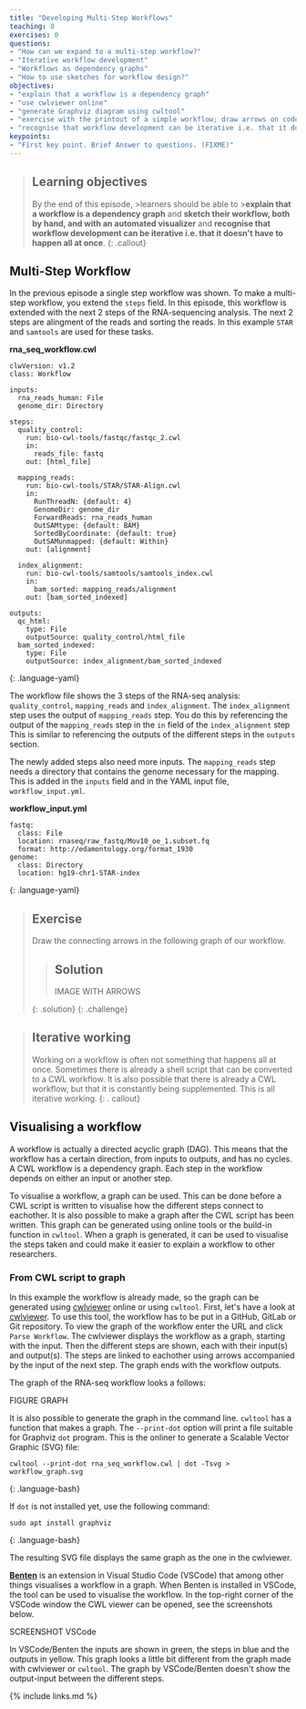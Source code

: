 ```yaml
---
title: "Developing Multi-Step Workflows"
teaching: 0
exercises: 0
questions:
- "How can we expand to a multi-step workflow?"
- "Iterative workflow development"
- "Workflows as dependency graphs"
- "How to use sketches for workflow design?"
objectives:
- "explain that a workflow is a dependency graph"
- "use cwlviewer online"
- "generate Graphviz diagram using cwltool"
- "exercise with the printout of a simple workflow; draw arrows on code; hand draw a graph on another sheet of paper"
- "recognise that workflow development can be iterative i.e. that it doesn't have to happen all at once"
keypoints:
- "First key point. Brief Answer to questions. (FIXME)"
---
```

> ## Learning objectives
>By the end of this episode, >learners should be able to >__explain that a workflow is a dependency graph__
>and __sketch their workflow, both by hand, and with an automated visualizer__
>and __recognise that workflow development can be iterative i.e. that it doesn't have to happen all at once__.
{: .callout}


## Multi-Step Workflow
In the previous episode a single step workflow was shown. To make a multi-step workflow, you extend the `steps` field. 
In this episode, this workflow is extended with the next 2 steps of the RNA-sequencing analysis.
The next 2 steps are alingment of the reads and sorting the reads. In this example `STAR` and `samtools` are used for these tasks.

__rna_seq_workflow.cwl__
~~~
clwVersion: v1.2
class: Workflow

inputs:
  rna_reads_human: File
  genome_dir: Directory
  
steps:
  quality_control:
    run: bio-cwl-tools/fastqc/fastqc_2.cwl
	in:
	  reads_file: fastq
    out: [html_file]
	
  mapping_reads:
    run: bio-cwl-tools/STAR/STAR-Align.cwl
    in:
      RunThreadN: {default: 4}
      GenomeDir: genome_dir
      ForwardReads: rna_reads_human
      OutSAMtype: {default: BAM}
      SortedByCoordinate: {default: true}
      OutSAMunmapped: {default: Within}
    out: [alignment]

  index_alignment:
    run: bio-cwl-tools/samtools/samtools_index.cwl
    in:
      bam_sorted: mapping_reads/alignment
    out: [bam_sorted_indexed]

outputs: 
  qc_html:
    type: File
	outputSource: quality_control/html_file
  bam_sorted_indexed:
    type: File
	outputSource: index_alignment/bam_sorted_indexed
~~~
{: .language-yaml}

The workflow file shows the 3 steps of the RNA-seq analysis: `quality_control`, `mapping_reads` and `index_alignment`.
The `index_alignment` step uses the output of `mapping_reads` step. 
You do this by referencing the output of the `mapping_reads` step in the `in` field of the `index_alignment` step 
This is similar to referencing the outputs of the different steps in the `outputs` section. 

The newly added steps also need more inputs. The `mapping_reads` step needs a directory that contains the genome necessary for the mapping.
This is added in the `inputs` field and in the YAML input file, `workflow_input.yml`.

__workflow_input.yml__
~~~
fastq:
  class: File
  location: rnaseq/raw_fastq/Mov10_oe_1.subset.fq
  format: http://edamontology.org/format_1930
genome:
  class: Directory
  location: hg19-chr1-STAR-index
~~~
{: .language-yaml}

> ## Exercise
>
> Draw the connecting arrows in the following graph of our workflow.
> 
> > ## Solution
> > 
> > IMAGE WITH ARROWS
> > 
> {: .solution}
{: .challenge}



> ## Iterative working
> Working on a workflow is often not something that happens all at once. 
> Sometimes there is already a shell script that can be converted to a CWL workflow. 
> It is also possible that there is already a CWL workflow, but that it is constantly being supplemented. 
> This is all iterative working.
{: . callout}

## Visualising a workflow

A workflow is actually a directed acyclic graph (DAG). This means that the workflow has a certain direction, from inputs to outputs, and has no cycles.
A CWL workflow is a dependency graph. Each step in the workflow depends on either an input or another step.

To visualise a workflow, a graph can be used. This can be done before a CWL script is written to visualise how the different steps connect to eachother.
It is also possible to make a graph after the CWL script has been written. This graph can be generated using online tools or the build-in function in `cwltool`.
When a graph is generated, it can be used to visualise the steps taken and could make it easier to explain a workflow to other researchers.


### From CWL script to graph

In this example the workflow is already made, so the graph can be generated using [cwlviewer](https://view.commonwl.org/) online or using `cwltool`.
First, let's have a look at [cwlviewer](https://view.commonwl.org/). To use this tool, the workflow has to be put in a GitHub, GitLab or Git repository.
To view the graph of the workflow enter the URL and click `Parse Workflow`. The cwlviewer displays the workflow as a graph, starting with the input.
Then the different steps are shown, each with their input(s) and output(s). The steps are linked to eachother using arrows accompanied by the input of the next step.
The graph ends with the workflow outputs.

The graph of the RNA-seq workflow looks a follows:

FIGURE GRAPH

It is also possible to generate the graph in the command line. `cwltool` has a function that makes a graph. 
The `--print-dot` option will print a file suitable for Graphviz `dot` program. This is the onliner to generate a Scalable Vector Graphic (SVG) file:
~~~
cwltool --print-dot rna_seq_workflow.cwl | dot -Tsvg > workflow_graph.svg
~~~
{: .language-bash}

If `dot` is not installed yet, use the following command:
~~~
sudo apt install graphviz
~~~
{: .language-bash}

The resulting SVG file displays the same graph as the one in the cwlviewer. 

[__Benten__](https://marketplace.visualstudio.com/items?itemName=sbg-rabix.benten-cwl) is an extension in Visual Studio Code (VSCode) that among other things visualises 
a workflow in a graph. When Benten is installed in VSCode, the tool can be used to visualise the workflow.
In the top-right corner of the VSCode window the CWL viewer can be opened, see the screenshots below.

SCREENSHOT VSCode

In VSCode/Benten the inputs are shown in green, the steps in blue and the outputs in yellow. This graph looks a little bit different from the graph made with cwlviewer or `cwltool`.
The graph by VSCode/Benten doesn't show the output-input between the different steps.


{% include links.md %}
